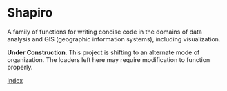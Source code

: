 # Shapiro

A family of functions for writing concise code in the domains of data analysis and GIS (geographic information systems), including visualization.

**Under Construction**. This project is shifting to an alternate mode of organization. The loaders left here may require modification to function properly.

[Index](https://github.com/dmparrishphd/Shapiro/blob/master/Files/3/4/0/index.md)

